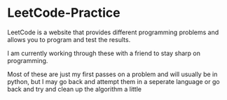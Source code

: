 # LeetCode-Practice
LeetCode is a website that provides different programming problems and allows you to program and test the results.

I am currently working through these with a friend to stay sharp on programming.

Most of these are just my first passes on a problem and will usually be in python, but I may go back and attempt them in a seperate language or go back and try and clean up the algorithm a little
